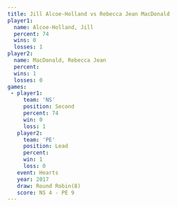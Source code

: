 ```yaml
---
title: Jill Alcoe-Holland vs Rebecca Jean MacDonald
player1:                       
  name: Alcoe-Holland, Jill    
  percent: 74                  
  wins: 0                      
  losses: 1                    
player2:                       
  name: MacDonald, Rebecca Jean
  percent:                     
  wins: 1                      
  losses: 0                    
games:
 - player1:          
     team: 'NS'      
     position: Second
     percent: 74     
     win: 0          
     loss: 1         
   player2:        
     team: 'PE'    
     position: Lead
     percent:      
     win: 1        
     loss: 0       
   event: Hearts       
   year: 2017          
   draw: Round Robin(8)
   score: NS 4 - PE 9  
---
```

